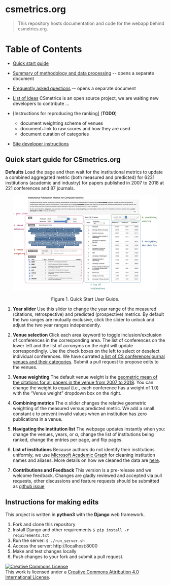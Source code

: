 # csmetrics.org

> This repository hosts documentation and code for the webapp behind csmetrics.org.

# Table of Contents

* [Quick start guide](#quickstart)

* [Summary of methodology and data processing](docs/Overview.md) -- opens a separate document

* [Frequently asked questions](docs/FAQ.md) -- opens a separate document

* [List of ideas](docs/ideas.md)
  CSmetrics is an open source project, we are waiting new developers to contribute ...

* [Instructions for reproducing the ranking]  (**TODO**)
  * document weighting scheme of venues
  * document+link to raw scores and how they are used
  * document curation of categories

* [Site developer instructions](#pushreq)


## <a name="quickstart"></a>Quick start guide for CSmetrics.org

**Defaults** Load the page and then wait for the institutional metrics to update a combined aggregated metric (both measured and predicted) for 6231 institutions (academic and industry) for papers published in 2007 to 2018 at 221 conferences and 87 journals.

<p align="center">
<img width="90%" src="docs/extra/user_guide_2019.png" />
</p>
<p align="center">
Figure 1. Quick Start User Guide.
</p>

1. **Year slider** Use this slider to change the year range of the measured (citations, retrospective) and predicted (prospective) metrics. By default the two ranges are mutually exclusive, click the slider to unlock and adjust the two year ranges independently.

2. **Venue selection** Click each area keyword to toggle inclusion/exclusion of conferences in the corresponding area. The list of conferences on the lower left and the list of acronyms on the right will update correspondingly. Use the check boxes on the left to select or deselect individual conferences.  We have currated [a list of CS conference/journal venues and their categories](https://github.com/csmetrics/csmetrics.org/blob/master/app/data/venue_list.csv).  Submit a pull request to propose edits to the venues.

3. **Venue weighting** The default venue weight is the [geometric mean of the citations for all papers in the venue from 2007 to 2018](https://github.com/csmetrics/csmetrics.org/blob/master/app/data/venueWeightNote.md). You can change the weight to equal (i.e., each conference has a weight of 1.0) with the “Venue weight” dropdown box on the right.

4. **Combining metrics** The α slider changes the relative geometric weighting of the measured versus predicted metric. We add a small constant ε to prevent invalid values when an institution has zero publications in a venue.

5. **Navigating the institution list** The webpage updates instantly when you: change the venues, years, or  α, change the list of institutions being ranked, change the entries per page, and flip pages.

6. **List of institutions**  Because authors do not identify their institutions uniformly, we use [Microsoft Academic Graph](https://www.microsoft.com/en-us/research/project/microsoft-academic-graph/) for cleaning institution names and aliases. More details on how we cleaned the data are [here](https://github.com/csmetrics/csmetrics.org/blob/master/app/data/cleaningNote.md).

7. **Contributions and Feedback** This version is a pre-release and we welcome feedback. Changes are gladly reviewed and accepted via pull requests, other discussions and feature requests should be submitted as [github issue](https://github.com/csmetrics/csmetrics.org/issues)


## <a name="pushreq"></a>Instructions for making edits

This project is written in **python3** with the **Django** web framework.

1. Fork and clone this repository
2. Install Django and other requirements `$ pip install -r requirements.txt`
3. Run the server: `$ ./run_server.sh`
4. Access the server: http://localhost:8000
5. Make and test changes locally
6. Push changes to your fork and submit a pull request.


<a rel="license" href="http://creativecommons.org/licenses/by/4.0/"><img alt="Creative Commons License" style="border-width:0" src="https://i.creativecommons.org/l/by/4.0/88x31.png" /></a><br />This work is licensed under a <a rel="license" href="http://creativecommons.org/licenses/by/4.0/">Creative Commons Attribution 4.0 International License</a>.
